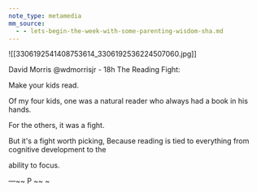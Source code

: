 ```yaml
---
note_type: metamedia
mm_source:
  - - lets-begin-the-week-with-some-parenting-wisdom-sha.md
---
```


![[3306192541408753614_3306192536224507060.jpg]]

David Morris @wdmorrisjr - 18h
The Reading Fight:

Make your kids read.

Of my four kids, one was a natural
reader who always had a book in his
hands.

For the others, it was a fight.

But it's a fight worth picking,
Because reading is tied to everything
from cognitive development to the

ability to focus.

—~~ P ~~ ~

